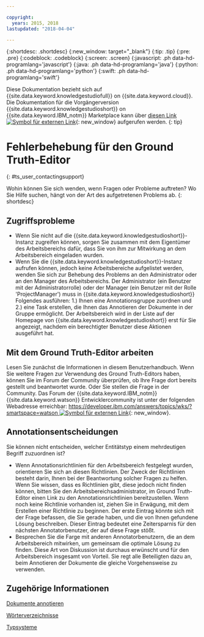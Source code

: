 ```yaml
---

copyright:
  years: 2015, 2018
lastupdated: "2018-04-04"

---
```


{:shortdesc: .shortdesc}
{:new_window: target="_blank"}
{:tip: .tip}
{:pre: .pre}
{:codeblock: .codeblock}
{:screen: .screen}
{:javascript: .ph data-hd-programlang='javascript'}
{:java: .ph data-hd-programlang='java'}
{:python: .ph data-hd-programlang='python'}
{:swift: .ph data-hd-programlang='swift'}

Diese Dokumentation bezieht sich auf {{site.data.keyword.knowledgestudiofull}} on {{site.data.keyword.cloud}}. Die Dokumentation für die Vorgängerversion {{site.data.keyword.knowledgestudioshort}} on {{site.data.keyword.IBM_notm}} Marketplace kann über [diesen Link ![Symbol für externen Link](../../icons/launch-glyph.svg "Symbol für externen Link")](https://console.bluemix.net/docs/services/knowledge-studio/user-guide-help.html){: new_window} aufgerufen werden.
{: tip}

# Fehlerbehebung für den Ground Truth-Editor
{: #ts_user_contactingsupport}

Wohin können Sie sich wenden, wenn Fragen oder Probleme auftreten? Wo Sie Hilfe suchen, hängt von der Art des aufgetretenen Problems ab.
{: shortdesc}

## Zugriffsprobleme

- Wenn Sie nicht auf die {{site.data.keyword.knowledgestudioshort}}-Instanz zugreifen können, sorgen Sie zusammen mit dem Eigentümer des Arbeitsbereichs dafür, dass Sie von ihm zur Mitwirkung an dem Arbeitsbereich eingeladen wurden.
- Wenn Sie die {{site.data.keyword.knowledgestudioshort}}-Instanz aufrufen können, jedoch keine Arbeitsbereiche aufgelistet werden, wenden Sie sich zur Behebung des Problems an den Administrator oder an den Manager des Arbeitsbereichs. Der Administrator (ein Benutzer mit der Administratorrolle) oder der Manager (ein Benutzer mit der Rolle 'ProjectManager') muss in {{site.data.keyword.knowledgestudioshort}} Folgendes ausführen: 1.) Ihnen eine Annotationsgruppe zuordnen und 2.) eine Task erstellen, die Ihnen das Annotieren der Dokumente in der Gruppe ermöglicht. Der Arbeitsbereich wird in der Liste auf der Homepage von {{site.data.keyword.knowledgestudioshort}} erst für Sie angezeigt, nachdem ein berechtigter Benutzer diese Aktionen ausgeführt hat.

## Mit dem Ground Truth-Editor arbeiten

Lesen Sie zunächst die Informationen in diesem Benutzerhandbuch. Wenn Sie weitere Fragen zur Verwendung des Ground Truth-Editors haben, können Sie im Forum der Community überprüfen, ob Ihre Frage dort bereits gestellt und beantwortet wurde. Oder Sie stellen die Frage in der Community. Das Forum der {{site.data.keyword.IBM_notm}} {{site.data.keyword.watson}} Entwicklercommunity ist unter der folgenden Webadresse erreichbar: [https://developer.ibm.com/answers/topics/wks/?smartspace=watson ![Symbol für externen Link](../../icons/launch-glyph.svg "Symbol für externen Link")](https://developer.ibm.com/answers/topics/wks/?smartspace=watson){: new_window}.

## Annotationsentscheidungen

Sie können nicht entscheiden, welcher Entitätstyp einem mehrdeutigen Begriff zuzuordnen ist?

- Wenn Annotationsrichtlinien für den Arbeitsbereich festgelegt wurden, orientieren Sie sich an diesen Richtlinien. Der Zweck der Richtlinien besteht darin, Ihnen bei der Beantwortung solcher Fragen zu helfen. Wenn Sie wissen, dass es Richtlinien gibt, diese jedoch nicht finden können, bitten Sie den Arbeitsbereichsadministrator, im Ground Truth-Editor einen Link zu den Annotationsrichtlinien bereitzustellen. Wenn noch keine Richtlinie vorhanden ist, ziehen Sie in Erwägung, mit dem Erstellen einer Richtlinie zu beginnen. Der erste Eintrag könnte sich mit der Frage befassen, die Sie gerade haben, und die von Ihnen gefundene Lösung beschreiben. Dieser Eintrag bedeutet eine Zeitersparnis für den nächsten Annotatorbenutzer, der auf diese Frage stößt.
- Besprechen Sie die Farge mit anderen Annotatorbenutzern, die an dem Arbeitsbereich mitwirken, um gemeinsam die optimale Lösung zu finden. Diese Art von Diskussion ist durchaus erwünscht und für den Arbeitsbereich insgesamt von Vorteil. Sie regt alle Beteiligten dazu an, beim Annotieren der Dokumente die gleiche Vorgehensweise zu verwenden.

## Zugehörige Informationen

[Dokumente annotieren](/docs/services/watson-knowledge-studio/user-guide.html)

[Wörterverzeichnisse](/docs/services/watson-knowledge-studio/dictionaries.html)

[Typsysteme](/docs/services/watson-knowledge-studio/typesystem.html)

